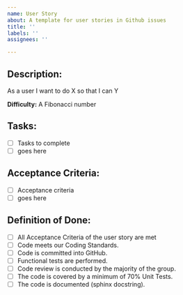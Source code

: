 ```yaml
---
name: User Story
about: A template for user stories in Github issues
title: ''
labels: ''
assignees: ''

---
```


## Description:
As a user I want to do X so that I can Y

**Difficulty:** A Fibonacci number

## Tasks:
- [ ] Tasks to complete
- [ ] goes here

## Acceptance Criteria:
- [ ] Acceptance criteria
- [ ] goes here

## Definition of Done:
- [ ] All Acceptance Criteria of the user story are met
- [ ] Code meets our Coding Standards.
- [ ] Code is committed into GitHub.
- [ ] Functional tests are performed. 
- [ ] Code review is conducted by the majority of the group.
- [ ] The code is covered by a minimum of 70% Unit Tests.
- [ ] The code is documented (sphinx docstring).
